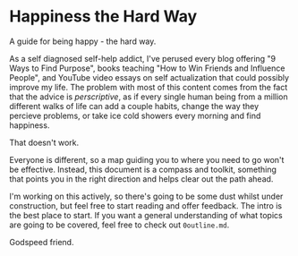 # Happiness the Hard Way

A guide for being happy - the hard way.

As a self diagnosed self-help addict, I've perused every blog offering "9 Ways to Find Purpose", books teaching "How to Win Friends and Influence People", and YouTube video essays on self actualization that could possibly improve my life. The problem with most of this content comes from the fact that the advice is *perscriptive*, as if every single human being from a million different walks of life can add a couple habits, change the way they percieve problems, or take ice cold showers every morning and find happiness.

That doesn't work.

Everyone is different, so a map guiding you to where you need to go won't be effective. Instead, this document is a compass and toolkit, something that points you in the right direction and helps clear out the path ahead.

I'm working on this actively, so there's going to be some dust whilst under construction, but feel free to start reading and offer feedback. The intro is the best place to start. If you want a general understanding of what topics are going to be covered, feel free to check out `0outline.md`.

Godspeed friend.
